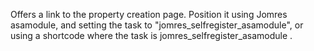 Offers a link to the property creation page. Position it using Jomres asamodule, and setting the task to "jomres_selfregister_asamodule", or using a shortcode where the task is jomres_selfregister_asamodule .





